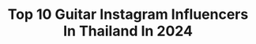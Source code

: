 ---
title: Top 10 Guitar Instagram Influencers In Thailand In 2024
description: >-
  Find top guitar Instagram influencers in Thailand in 2024. Most popular hashtags: #getsunovatour #getsunova #genierecords.
platform: Instagram
hits: 18
text_top: See the top-rated Instagram profiles on inBeat.
text_bottom: inBeat aggregates 18 Instagram influencers like this in Thailand for you to pitch.
profiles:
  - username: "pomlomosonic"
    fullname: >-
      Chatchai Ngamsirimongkhonchai
    bio: >-
      NOMAD GUITARIST, CAT PERSON, READ A LOT, FUN, LEFT WING, ATHEIST, ART AND DESIGN LOVER, ROCK, SKATE, MINIMAL LIFE, IDIOT PHOTO CAPTION CREATOR
    location: "Thailand"
    followers: 28243
    engagement: 249
    commentsToLikes: 0.002801
    id: ck0vwulc0vo720i19moxjc0a3
    verified: false
    hashtags: ""
  - username: "nuttee16"
    fullname: >-
      Bom Nuttee
    bio: >-
      🎸Facebook - Bom Nuttee 🎸Facebook Page - Nuttee Guitarist 🎼Youtube - Nuttee rung
    location: "Thailand"
    followers: 8461
    engagement: 413
    commentsToLikes: 0.002808
    id: ckf5rf6wecgnp0j23tkc6pidu
    verified: false
    hashtags: "#yessirdays, #genierecords, #neuraldsp, #ibanez"
  - username: "pat_meanband"
    fullname: >-
      พัด MEAN
    bio: >-
      MD / Songwriter : @marrofficial_th Guitarist : @meanband
    location: "Thailand"
    followers: 66277
    engagement: 1045
    commentsToLikes: 0.005597
    id: ck5q94dz19c3m0i114my9q7so
    verified: false
    hashtags: "#indahousechallenge, #patxmuku, #creastresort, #phuketpoolvillas"
  - username: "nateegetsunova"
    fullname: >-
      Natee Osathanugrah (นาฑี)
    bio: >-
      guitarist of getsunova 😷🎸 contact: k.tao 092 249 5263 #getsunova
    location: "Thailand"
    followers: 66909
    engagement: 115
    commentsToLikes: 0.015855
    id: ckap0d3e3ptla0i78iczkwwdh
    verified: false
    hashtags: "#getsunova, #getsunovatour, #snapiiing, #valentines2021"
  - username: "note_buddyboys"
    fullname: >-
      Nunthakrai Chamjaihan
    bio: >-
      Film Director : Father : guitarist work 063-6364796
    location: "Thailand"
    followers: 41632
    engagement: 145
    commentsToLikes: 0.003771
    id: ck0tzdeafpwyl0i19xpi2ae95
    verified: false
    hashtags: "#filmdirector, #buddyboyslife, #nigelcabourn, #tvreyewear"
  - username: "chaw_chawaruch"
    fullname: >-
      Chaw
    bio: >-
      Bangkok,Thailand/Cocktail guitarist / genie-GMM / BCC 151 /Archaeology Silapakorn '50 / St Theresa inti MBA / Chulalongkorn University Law55
    location: "Thailand"
    followers: 22767
    engagement: 364
    commentsToLikes: 0.007408
    id: ck8t745tmfl4l0j78ww9t3xuf
    verified: false
    hashtags: "#aristidesguitars, #cheerscocktail, #aristides, #chawcocktail"
  - username: "tonypizzuti"
    fullname: >-
      tonypizzuti
    bio: >-
      Phoenix, Arizona. @hollyparkhaus 🔑❤️. Guitars. The Word Alive. Muay Thai. Motorcycles. PMA. 🐶 🐶 🐟
    location: "Thailand"
    followers: 26247
    engagement: 193
    commentsToLikes: 0.026020
    id: ck5zvvnp24zqj0i144jp2hobt
    verified: false
    hashtags: "#internationalwomensday, #everyniteisemonite, #emoking, #emoqueen"
  - username: "getsunova"
    fullname: >-
      getsunova
    bio: >-
      Experimental Pop (White Music, GMM) Vocals: @nameraiva 🎤 Guitar: @nateegetsunova 🎸 Syn/Guitar: @nothgetsunova 🎹 Drums: @pritegetsunova 🥁 #getsunova
    location: "Thailand"
    followers: 92689
    engagement: 143
    commentsToLikes: 0.007364
    id: ckap0d48eptpi0i7820tp8rkf
    verified: false
    hashtags: "#getsunova, #noipru, #getsunovatour, #lovestranger"
  - username: "milephakphum"
    fullname: >-
      MP 15.15
    bio: >-
      +𝙻𝚒𝚏𝚎 +𝚂𝚑𝚊𝚛𝚒𝚗𝚐 +𝙵𝚊𝚖𝚒𝚕𝚢 +𝙼𝚞𝚜𝚒𝚌𝚊𝚕 𝙿𝚊𝚜𝚜𝚒𝚘𝚗 @flowwithmp Tiktok: mp15.15 TW: milephakphum ติดต่อ(งานบันเทิง) 🔽 artistswork@beoncloud.com 📞0974969791
    location: "Thailand"
    followers: 3782461
    engagement: 890
    commentsToLikes: 0.013261
    id: cl31cro1sxsh30i23ni90k8i9
    verified: false
    hashtags: "#diormenfall, #tb, #diorsummer25, #milexdiormensummer25"
  - username: "kawiator_26"
    fullname: >-
      Kawin Thamsatchanan
    bio: >-
      Remember that..your character is your destiny.. Work contact... 0817331919 🔥⬇️ Kawin 's Music Cover EP.13
    location: "Thailand"
    followers: 855165
    engagement: 116
    commentsToLikes: 0.005606
    id: ck14hlz2oazld0i19hce1xr63
    verified: true
    hashtags: "#warrix, #iamkawin, #exerciselikekawin, #predator"
---